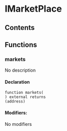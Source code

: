 # IMarketPlace





## Contents
<!-- START doctoc -->
<!-- END doctoc -->




## Functions

### markets
No description


#### Declaration
```solidity
function markets(
) external returns
(address)
```

#### Modifiers:
No modifiers





